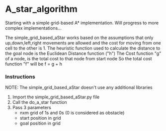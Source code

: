 # A_star_algorithm
Starting with a simple grid-based A* implementation. Will progress to more complex implementations...

The simple_grid_based_aStar works based on the assumptions that only up,down,left,right movements are allowed and the cost for moving from one cell to the other is 1.
The heuristic function used to calculate the distance to the goal node is the Euclidean Distance function ("h")
The Cost function "g" of a node, is the total cost to that node from start node
So the total cost function "f" will be f = g + h
### Instructions
NOTE: The simple_grid_based_aStar doesn't use any additional libraries
1. Import the simple_grid_based_aStar.py file
2. Call the do_a_star function
3. Pass 3 parameters
   - nxm grid of 1s and 0s
   (0 is considered as obstacle)
   - start position in grid
   - goal position in grid
